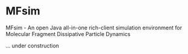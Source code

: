 # MFsim
MFsim - An open Java all-in-one rich-client simulation environment for Molecular Fragment Dissipative Particle Dynamics

... under construction
